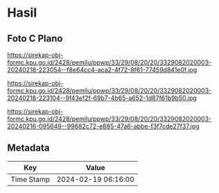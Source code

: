 # Hasil

## Foto C Plano

https://sirekap-obj-formc.kpu.go.id/2428/pemilu/ppwp/33/29/08/20/20/3329082020003-20240218-223054--f8e64cc4-aca2-4f72-8f61-77459d841e0f.jpg

https://sirekap-obj-formc.kpu.go.id/2428/pemilu/ppwp/33/29/08/20/20/3329082020003-20240218-223104--9f43ef2f-69b7-4b65-a652-1d87f61b9b50.jpg

https://sirekap-obj-formc.kpu.go.id/2428/pemilu/ppwp/33/29/08/20/20/3329082020003-20240216-095649--99682c72-e885-47a6-abbe-f3f7cde27f37.jpg


## Metadata

| Key        | Value               |
| ---------- | ------------------- |
| Time Stamp | 2024-02-19 06:16:00 |



